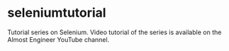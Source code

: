 # seleniumtutorial
Tutorial series on Selenium. Video tutorial of the series is available on the Almost Engineer YouTube channel.  
